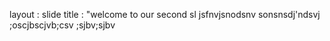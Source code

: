 layout : slide
title : "welcome to our second sl
jsfnvjsnodsnv
sonsnsdj'ndsvj
;oscjbscjvb;csv
;sjbv;sjbv